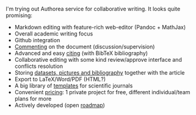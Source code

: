 I'm trying out Authorea service for collaborative writing. It looks quite promising:

- Markdown editing with feature-rich web-editor (Pandoc + MathJax)
- Overall academic writing focus
- Github integration
- [Commenting](https://www.authorea.com/users/9932/articles/13560) on the document (discussion/supervision)
- Advanced and easy [citing](https://www.authorea.com/users/9932/articles/12628) (with BibTeX bibliography)
- Collaborative editing with some kind review/approve interface and conflicts resolution
- Storing [datasets, pictures and bibliography](https://www.authorea.com/users/9932/articles/11070) together with the article
- Export to LaTeX/Word/PDF (HTML?)
- A big library of [templates](https://www.authorea.com/templates) for scientific journals
- Convenient [pricing](https://www.authorea.com/user_plans): 1 private project for free, different individual/team plans for more
- Actively developed (open [roadmap](https://www.authorea.com/users/3/articles/121541))
